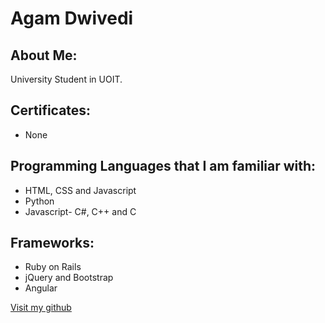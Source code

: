 # Agam Dwivedi

## About Me:

University Student in UOIT.

## Certificates:

- None

## Programming Languages that I am familiar with:

- HTML, CSS and Javascript
- Python
- Javascript- C#, C++ and C

## Frameworks:
- Ruby on Rails
- jQuery and Bootstrap
- Angular

[Visit my github](https://github.com/JustinEstaris)